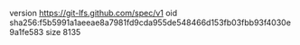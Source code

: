version https://git-lfs.github.com/spec/v1
oid sha256:f5b5991a1aeeae8a7981fd9cda955de548466d153fb03fbb93f4030e9a1fe583
size 8135
